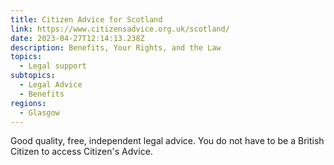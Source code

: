 ```yaml
---
title: Citizen Advice for Scotland
link: https://www.citizensadvice.org.uk/scotland/
date: 2023-04-27T12:14:13.238Z
description: Benefits, Your Rights, and the Law
topics:
  - Legal support
subtopics:
  - Legal Advice
  - Benefits
regions:
  - Glasgow
---
```


Good quality, free, independent legal advice. You do not have to be a British Citizen to access Citizen's Advice.
